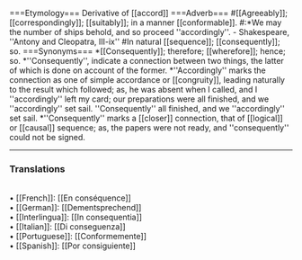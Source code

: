 ===Etymology===
Derivative of [[accord]]
===Adverb===
#[[Agreeably]]; [[correspondingly]]; [[suitably]]; in a manner [[conformable]].
#:*We may the number of ships behold, and so proceed ''accordingly''. - Shakespeare, ''Antony and Cleopatra, III-ix''
#In natural [[sequence]]; [[consequently]]; so.
===Synonyms===
*[[Consequently]]; therefore; [[wherefore]]; hence; so. 
*''Consequently'', indicate a connection between two things, the latter of which is done on account of the former. 
*''Accordingly'' marks the connection as one of simple accordance or [[congruity]], leading naturally to the result which followed; as, he was absent when I called, and I ''accordingly'' left my card; our preparations were all finished, and we ''accordingly'' set sail. ''Consequently'' all finished, and we ''accordingly'' set sail. 
*''Consequently'' marks a [[closer]] connection, that of [[logical]] or [[causal]] sequence; as, the papers were not ready, and ''consequently'' could not be signed.

<HR> <P> <H3>Translations</H3><BR>• [[French]]: [[En conséquence]]<BR>• [[German]]: [[Dementsprechend]]<BR>• [[Interlingua]]: [[In consequentia]]<BR>• [[Italian]]: [[Di conseguenza]]<BR>• [[Portuguese]]: [[Conformemente]]<BR>• [[Spanish]]: [[Por consiguiente]]<BR>